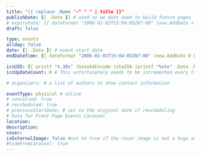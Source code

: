 ```yaml
---
title: "{{ replace .Name "-" " " | title }}"
publishDate: {{ .Date }} # used so we dont need to build future pages
# expiryDate: {{ dateFormat "2006-01-02T15:04:05Z07:00" (now.AddDate +1 0 0) }} # expire date, uncomment if you want old events to stop being published
draft: false

type: events
allday: false
date: {{ .Date }} # event start date
endDateTime: {{ dateFormat "2006-01-02T15:04:05Z07:00" (now.AddDate 0 0 +1) }} # event end date

icsUID: {{ printf "%.30s" (base64Encode (sha256 (printf "%s%s" .Date .Name))) }} # This should remain untouched, and is used for ical feeds
icsUpdateCount: 0 # This unfortunately needs to be incremented every time an event is changed so subscribed ics feeds will update the event

# organizers: # a list of authors to show contact information

eventType: physical # online
# cancelled: true
# rescheduled: true
# previousStartDate: # set to the original date if rescheduling
# Data for Front Page Events Carousel
location:
description:
cover: 
isExternalImage: false #set to true if the cover image is not a hugo asset/page resource
#hideFromCarousel: true
---
```


<!--more-->
